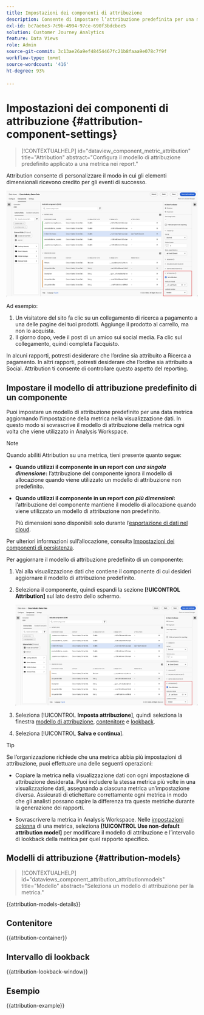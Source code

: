 ```yaml
---
title: Impostazioni dei componenti di attribuzione
description: Consente di impostare l’attribuzione predefinita per una metrica.
exl-id: bc7ae6e3-7c9b-4994-97ce-690f3bdcbee5
solution: Customer Journey Analytics
feature: Data Views
role: Admin
source-git-commit: 3c13ae26a9ef48454467fc21b8faaa9e078c7f9f
workflow-type: tm+mt
source-wordcount: '416'
ht-degree: 93%

---
```


# Impostazioni dei componenti di attribuzione {#attribution-component-settings}

<!-- markdownlint-disable MD034 -->

>[!CONTEXTUALHELP]
>id="dataview_component_metric_attribution"
>title="Attribution"
>abstract="Configura il modello di attribuzione predefinito applicato a una metrica nei report."

<!-- markdownlint-enable MD034 -->


Attribution consente di personalizzare il modo in cui gli elementi dimensionali ricevono credito per gli eventi di successo.

![Finestra Visualizzazioni dati che evidenzia l’opzione Set attribution (Imposta attribuzione)](../assets/attribution-settings.png)

Ad esempio:

1. Un visitatore del sito fa clic su un collegamento di ricerca a pagamento a una delle pagine dei tuoi prodotti. Aggiunge il prodotto al carrello, ma non lo acquista.
2. Il giorno dopo, vede il post di un amico sui social media. Fa clic sul collegamento, quindi completa l’acquisto.

In alcuni rapporti, potresti desiderare che l’ordine sia attribuito a Ricerca a pagamento. In altri rapporti, potresti desiderare che l’ordine sia attribuito a Social. Attribution ti consente di controllare questo aspetto del reporting.

## Impostare il modello di attribuzione predefinito di un componente

Puoi impostare un modello di attribuzione predefinito per una data metrica aggiornando l’impostazione della metrica nella visualizzazione dati. In questo modo si sovrascrive il modello di attribuzione della metrica ogni volta che viene utilizzato in Analysis Workspace.

>[!NOTE]
>
>Quando abiliti Attribution su una metrica, tieni presente quanto segue:
>
>* **Quando utilizzi il componente in un report con *una singola dimensione*:** l’attribuzione del componente ignora il modello di allocazione quando viene utilizzato un modello di attribuzione non predefinito.
>
>* **Quando utilizzi il componente in un report con *più dimensioni*:** l’attribuzione del componente mantiene il modello di allocazione quando viene utilizzato un modello di attribuzione non predefinito.
>
>   Più dimensioni sono disponibili solo durante l’[esportazione di dati nel cloud](/help/analysis-workspace/export/export-cloud.md).
>
> Per ulteriori informazioni sull’allocazione, consulta [Impostazioni dei componenti di persistenza](/help/data-views/component-settings/persistence.md).

Per aggiornare il modello di attribuzione predefinito di un componente:

1. Vai alla visualizzazione dati che contiene il componente di cui desideri aggiornare il modello di attribuzione predefinito.

1. Seleziona il componente, quindi espandi la sezione **[!UICONTROL Attribution]** sul lato destro dello schermo.

   ![Finestra Visualizzazioni dati che evidenzia l’opzione Set attribution (Imposta attribuzione)](../assets/attribution-settings.png)

1. Seleziona [!UICONTROL **Imposta attribuzione**], quindi seleziona la finestra [modello di attribuzione](#attribution-models), [contenitore](#container) e [lookback](#lookback-window).



1. Seleziona [!UICONTROL **Salva e continua**].

>[!TIP]
>
>Se l’organizzazione richiede che una metrica abbia più impostazioni di attribuzione, puoi effettuare una delle seguenti operazioni:
>
> * Copiare la metrica nella visualizzazione dati con ogni impostazione di attribuzione desiderata. Puoi includere la stessa metrica più volte in una visualizzazione dati, assegnando a ciascuna metrica un’impostazione diversa. Assicurati di etichettare correttamente ogni metrica in modo che gli analisti possano capire la differenza tra queste metriche durante la generazione dei rapporti.
>
> * Sovrascrivere la metrica in Analysis Workspace. Nelle [impostazioni colonna](/help/analysis-workspace/visualizations/freeform-table/column-row-settings/column-settings.md) di una metrica, seleziona **[!UICONTROL Use non-default attribution model]** per modificare il modello di attribuzione e l’intervallo di lookback della metrica per quel rapporto specifico.

## Modelli di attribuzione {#attribution-models}

<!-- markdownlint-disable MD034 -->

>[!CONTEXTUALHELP]
>id="dataviews_component_attribution_attributionmodels"
>title="Modello"
>abstract="Seleziona un modello di attribuzione per la metrica."

<!-- markdownlint-enable MD034 -->

{{attribution-models-details}}

## Contenitore

{{attribution-container}}

## Intervallo di lookback

{{attribution-lookback-window}}

## Esempio

{{attribution-example}}
